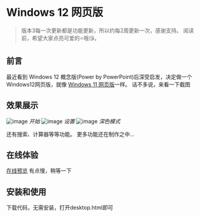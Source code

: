 # Windows 12 网页版

> 版本3每一次更新都是功能更新，所以约每2周更新一次，感谢支持。
阅读前，希望大家点亮可爱的⭐哦😘。
## 前言
最近看到 Windows 12 概念版(Power by PowerPoint)后深受启发，决定做一个Windows12网页版，就像 [Windows 11 网页版](https://win11.blueedge.me/)一样。
话不多说，来看一下截图

## 效果展示
![image](https://user-images.githubusercontent.com/71509955/194317185-b64e87c7-4035-4f48-b726-e6cda5f9d81a.png)
*开始*
![image](https://user-images.githubusercontent.com/71509955/194317323-772154ec-b463-403e-9213-78087282263b.png)
*设置*
![image](https://user-images.githubusercontent.com/71509955/194317552-d8ba5f44-fbff-4e4c-b104-0a4a589c3655.png)
*深色模式*

还有搜索、计算器等等功能。
更多功能还在制作之中...

## 在线体验
[在线预览](https://tjy-gitnub.github.io/win12/desktop.html)
有点慢，稍等一下

## 安装和使用
下载代码，无需安装，打开desktop.html即可

